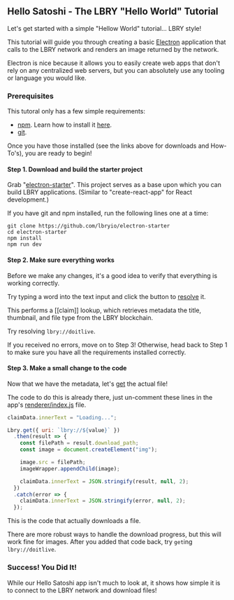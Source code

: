 ## Hello Satoshi - The LBRY "Hello World" Tutorial

Let's  get started with a simple "Hellow World" tutorial... LBRY style!

This tutorial will guide you through creating a basic [Electron](https://electronjs.org) application that calls to the LBRY network and renders an image returned by the network.

Electron is nice because it allows you to easily create web apps that don't rely on any centralized web servers, but you can absolutely use any tooling or language you would like.

### Prerequisites

This tutoral only has a few simple requirements:

- [npm](https://www.npmjs.com). Learn how to install it [here](https://www.npmjs.com/get-npm).
- [git](https://git-scm.com/).

Once you have those installed (see the links above for downloads and How-To's), you are ready to begin!

#### Step 1. Download and build the starter project

Grab "[electron-starter](https://github.com/lbryio/electron-starter)".  This project serves as a base upon which you can build LBRY applications.  (Similar to "create-react-app" for React development.)

If you have git and npm installed, run the following lines one at a time:

```
git clone https://github.com/lbryio/electron-starter
cd electron-starter
npm install
npm run dev
```

#### Step 2. Make sure everything works

Before we make any changes, it's a good idea to verify that everything is working correctly.

Try typing a word into the text input and click the button to [resolve](https://lbry.tech/api/sdk#resolve) it.

This performs a [[claim]] lookup, which retrieves metadata the title, thumbnail, and file type from the LBRY blockchain.

Try resolving `lbry://doitlive`.

If you received no errors, move on to Step 3!  Otherwise, head back to Step 1 to make sure you have all the requirements installed correctly.

#### Step 3. Make a small change to the code

Now that we have the metadata, let's [get](https://lbry.tech/api/sdk#get) the actual file!

The code to do this is already there, just un-comment these lines in the app's [renderer/index.js](https://github.com/lbryio/electron-starter/blob/master/src/renderer/index.js) file.

```js
claimData.innerText = "Loading...";

Lbry.get({ uri: `lbry://${value}` })
  .then(result => {
    const filePath = result.download_path;
    const image = document.createElement("img");

    image.src = filePath;
    imageWrapper.appendChild(image);

    claimData.innerText = JSON.stringify(result, null, 2);
  })
  .catch(error => {
    claimData.innerText = JSON.stringify(error, null, 2);
  });
```

This is the code that actually downloads a file.

There are more robust ways to handle the download progress, but this will work fine for images. After you added that code back, try `get`ing `lbry://doitlive`.

### Success!  You Did It!

While our Hello Satoshi app isn't much to look at, it shows how simple it is to connect to the LBRY network and download files!
